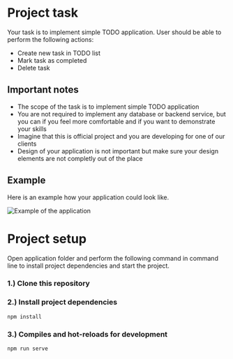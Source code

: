 # Project task

Your task is to implement simple TODO application. User should be able to perform the following actions: 

* Create new task in TODO list
* Mark task as completed
* Delete task

## Important notes

* The scope of the task is to implement simple TODO application
* You are not required to implement any database or backend service, but you can if you feel more comfortable and if you want to demonstrate your skills
* Imagine that this is official project and you are developing for one of our clients
* Design of your application is not important but make sure your design elements are not completly out of the place


## Example

Here is an example how your application could look like.

![Example of the application](https://github.com/amirduran/interview-task/blob/master/app-example.png?raw=true)

# Project setup

Open application folder and perform the following command in command line to install project dependencies and start the project.

### 1.) Clone this repository

### 2.) Install project dependencies
```
npm install
```

### 3.) Compiles and hot-reloads for development
```
npm run serve
```